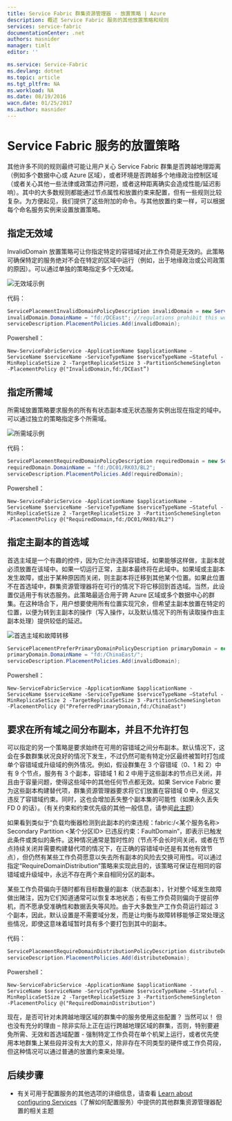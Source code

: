 ```yaml
---
title: Service Fabric 群集资源管理器 - 放置策略 | Azure
description: 概述 Service Fabric 服务的其他放置策略和规则
services: service-fabric
documentationCenter: .net
authors: masnider
manager: timlt
editor: ''

ms.service: Service-Fabric
ms.devlang: dotnet
ms.topic: article
ms.tgt_pltfrm: NA
ms.workload: NA
ms.date: 08/19/2016
wacn.date: 01/25/2017
ms.author: masnider
---
```


# Service Fabric 服务的放置策略
其他许多不同的规则最终可能让用户关心 Service Fabric 群集是否跨越地理距离（例如多个数据中心或 Azure 区域），或者环境是否跨越多个地缘政治控制区域（或者关心其他一些法律或政策边界问题，或者这种距离确实会造成性能/延迟影响）。其中的大多数规则都能通过节点属性和放置约束来配置，但有一些规则比较复杂。为方便起见，我们提供了这些附加的命令。与其他放置约束一样，可以根据每个命名服务实例来设置放置策略。

## 指定无效域
InvalidDomain 放置策略可让你指定特定的容错域对此工作负荷是无效的。此策略可确保特定的服务绝对不会在特定的区域中运行（例如，出于地缘政治或公司政策的原因）。可以通过单独的策略指定多个无效域。

![无效域示例][Image1]  

代码：

```csharp
ServicePlacementInvalidDomainPolicyDescription invalidDomain = new ServicePlacementInvalidDomainPolicyDescription();
invalidDomain.DomainName = "fd:/DCEast"; //regulations prohibit this workload here
serviceDescription.PlacementPolicies.Add(invalidDomain);
```

Powershell：

```posh
New-ServiceFabricService -ApplicationName $applicationName -ServiceName $serviceName -ServiceTypeName $serviceTypeName –Stateful -MinReplicaSetSize 2 -TargetReplicaSetSize 3 -PartitionSchemeSingleton -PlacementPolicy @("InvalidDomain,fd:/DCEast”)
```

## 指定所需域
所需域放置策略要求服务的所有有状态副本或无状态服务实例出现在指定的域中。可以通过独立的策略指定多个所需域。

![所需域示例][Image2]  

代码：

```csharp
ServicePlacementRequiredDomainPolicyDescription requiredDomain = new ServicePlacementRequiredDomainPolicyDescription();
requiredDomain.DomainName = "fd:/DC01/RK03/BL2";
serviceDescription.PlacementPolicies.Add(requiredDomain);
```

Powershell：

```posh
New-ServiceFabricService -ApplicationName $applicationName -ServiceName $serviceName -ServiceTypeName $serviceTypeName –Stateful -MinReplicaSetSize 2 -TargetReplicaSetSize 3 -PartitionSchemeSingleton -PlacementPolicy @("RequiredDomain,fd:/DC01/RK03/BL2")
```

## 指定主副本的首选域
首选主域是一个有趣的控件，因为它允许选择容错域，如果能够这样做，主副本就必须放置在该域中。如果一切运行正常，主副本最终将在此域中。如果域或主副本发生故障，或出于某种原因而关闭，则主副本将迁移到其他某个位置。如果此位置不在首选域中，群集资源管理器将在可行的情况下将它移回到首选域。当然，此设置仅适用于有状态服务。此策略最适合用于跨 Azure 区域或多个数据中心的群集。在这种场合下，用户想要使用所有位置实现冗余，但希望主副本放置在特定的位置，以便为转到主副本的操作（写入操作，以及默认情况下的所有读取操作由主副本处理）提供较低的延迟。

![首选主域和故障转移][Image3]  

```csharp
ServicePlacementPreferPrimaryDomainPolicyDescription primaryDomain = new ServicePlacementPreferPrimaryDomainPolicyDescription();
primaryDomain.DomainName = "fd:/ChinaEast/";
serviceDescription.PlacementPolicies.Add(invalidDomain);
```

Powershell：

```posh
New-ServiceFabricService -ApplicationName $applicationName -ServiceName $serviceName -ServiceTypeName $serviceTypeName –Stateful -MinReplicaSetSize 2 -TargetReplicaSetSize 3 -PartitionSchemeSingleton -PlacementPolicy @("PreferredPrimaryDomain,fd:/ChinaEast")
```

## 要求在所有域之间分布副本，并且不允许打包
可以指定的另一个策略是要求始终在可用的容错域之间分布副本。默认情况下，这会在多数群集状况良好的情况下发生，不过仍然可能有特定分区最终被暂时打包成单个容错域或升级域的例外情况。例如，假设群集在 3 个容错域（0、1 和 2）中有 9 个节点，服务有 3 个副本，容错域 1 和 2 中用于这些副本的节点已关闭，并且由于容量问题，使得这些域中的其他任何节点都无效。如果 Service Fabric 要为这些副本构建替代项，群集资源管理器要求将它们放置在容错域 0 中，但这又违反了容错域约束。同时，这也会增加丢失整个副本集的可能性（如果永久丢失 FD 0 的话）。（有关约束和约束优先级的其他一般信息，请参阅[此主题](./service-fabric-cluster-resource-manager-management-integration.md#constraint-priorities)）

如果看到类似于“负载均衡器检测到此副本的约束违规：fabric:/<某个服务名称> Secondary Partition <某个分区ID> 已违反约束：FaultDomain”，即表示已触发此条件或类似的条件。这种情况通常是暂时性的（节点不会长时间关闭，或者在节点持续关闭并需要构建替代项的情况下，在正确的容错域中还是有其他有效节点），但仍然有某些工作负荷愿意以失去所有副本的风险去交换可用性。可以通过指定“RequireDomainDistribution”策略来实现此目的，该策略可保证在相同的容错域或升级域中，永远不存在两个来自相同分区的副本。

某些工作负荷偏向于随时都有目标数量的副本（状态副本），针对整个域发生故障做出赌注，因为它们知道通常可以恢复本地状态；有些工作负荷则偏向于提前停机，而不愿承受准确性和数据丢失等风险。由于大多数生产工作负荷运行超过 3 个副本，因此，默认设置是不需要域分发，而是让均衡与故障转移能够正常处理这些情况，即使这意味着域暂时具有多个要打包到其中的副本。

代码：

```csharp
ServicePlacementRequireDomainDistributionPolicyDescription distributeDomain = new ServicePlacementRequireDomainDistributionPolicyDescription();
serviceDescription.PlacementPolicies.Add(distributeDomain);
```

Powershell：

```posh
New-ServiceFabricService -ApplicationName $applicationName -ServiceName $serviceName -ServiceTypeName $serviceTypeName –Stateful -MinReplicaSetSize 2 -TargetReplicaSetSize 3 -PartitionSchemeSingleton -PlacementPolicy @("RequiredDomainDistribution")
```

现在，是否可针对未跨越地理区域的群集中的服务使用这些配置？ 当然可以！ 但也没有充分的理由 – 除非实际上正在运行跨越地理区域的群集，否则，特别要避免所需、无效和首选域配置 - 强制特定工作负荷在单个机架上运行，或者优先使用本地群集上某些段并没有太大的意义，除非存在不同类型的硬件或工作负荷段，但这种情况可以通过普通的放置约束来处理。

## 后续步骤
- 有关可用于配置服务的其他选项的详细信息，请查看 [Learn about configuring Services](./service-fabric-cluster-resource-manager-configure-services.md)（了解如何配置服务）中提供的其他群集资源管理器配置的相关主题

[Image1]: ./media/service-fabric-cluster-resource-manager-advanced-placement-rules-placement-policies/cluster-invalid-placement-domain.png
[Image2]: ./media/service-fabric-cluster-resource-manager-advanced-placement-rules-placement-policies/cluster-required-placement-domain.png
[Image3]: ./media/service-fabric-cluster-resource-manager-advanced-placement-rules-placement-policies/cluster-preferred-primary-domain.png

<!---HONumber=Mooncake_Quality_Review_0125_2017-->